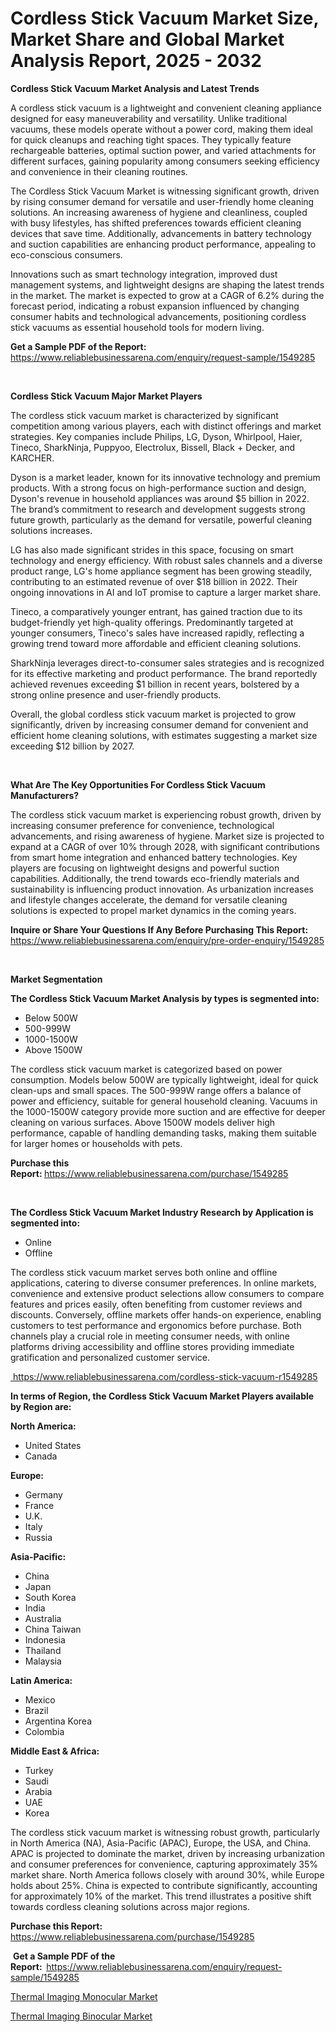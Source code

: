 <p><h1>Cordless Stick Vacuum Market Size, Market Share and Global Market Analysis Report, 2025 - 2032</h1></p><p><strong>Cordless Stick Vacuum Market Analysis and Latest Trends</strong></p>
<p><p>A cordless stick vacuum is a lightweight and convenient cleaning appliance designed for easy maneuverability and versatility. Unlike traditional vacuums, these models operate without a power cord, making them ideal for quick cleanups and reaching tight spaces. They typically feature rechargeable batteries, optimal suction power, and varied attachments for different surfaces, gaining popularity among consumers seeking efficiency and convenience in their cleaning routines.</p><p>The Cordless Stick Vacuum Market is witnessing significant growth, driven by rising consumer demand for versatile and user-friendly home cleaning solutions. An increasing awareness of hygiene and cleanliness, coupled with busy lifestyles, has shifted preferences towards efficient cleaning devices that save time. Additionally, advancements in battery technology and suction capabilities are enhancing product performance, appealing to eco-conscious consumers. </p><p>Innovations such as smart technology integration, improved dust management systems, and lightweight designs are shaping the latest trends in the market. The market is expected to grow at a CAGR of 6.2% during the forecast period, indicating a robust expansion influenced by changing consumer habits and technological advancements, positioning cordless stick vacuums as essential household tools for modern living.</p></p>
<p><strong>Get a Sample PDF of the Report:&nbsp;</strong> <a href="https://www.reliablebusinessarena.com/enquiry/request-sample/1549285?utm_campaign=1891&utm_medium=2&utm_source=Github&utm_content=ia&utm_term=05042025&utm_id=cordless-stick-vacuum">https://www.reliablebusinessarena.com/enquiry/request-sample/1549285</a></p>
<p>&nbsp;</p>
<p><strong>Cordless Stick Vacuum Major Market Players</strong></p>
<p><p>The cordless stick vacuum market is characterized by significant competition among various players, each with distinct offerings and market strategies. Key companies include Philips, LG, Dyson, Whirlpool, Haier, Tineco, SharkNinja, Puppyoo, Electrolux, Bissell, Black + Decker, and KARCHER. </p><p>Dyson is a market leader, known for its innovative technology and premium products. With a strong focus on high-performance suction and design, Dyson's revenue in household appliances was around $5 billion in 2022. The brand’s commitment to research and development suggests strong future growth, particularly as the demand for versatile, powerful cleaning solutions increases.</p><p>LG has also made significant strides in this space, focusing on smart technology and energy efficiency. With robust sales channels and a diverse product range, LG's home appliance segment has been growing steadily, contributing to an estimated revenue of over $18 billion in 2022. Their ongoing innovations in AI and IoT promise to capture a larger market share.</p><p>Tineco, a comparatively younger entrant, has gained traction due to its budget-friendly yet high-quality offerings. Predominantly targeted at younger consumers, Tineco's sales have increased rapidly, reflecting a growing trend toward more affordable and efficient cleaning solutions.</p><p>SharkNinja leverages direct-to-consumer sales strategies and is recognized for its effective marketing and product performance. The brand reportedly achieved revenues exceeding $1 billion in recent years, bolstered by a strong online presence and user-friendly products.</p><p>Overall, the global cordless stick vacuum market is projected to grow significantly, driven by increasing consumer demand for convenient and efficient home cleaning solutions, with estimates suggesting a market size exceeding $12 billion by 2027.</p></p>
<p>&nbsp;</p>
<p><strong>What Are The Key Opportunities For Cordless Stick Vacuum Manufacturers?</strong></p>
<p><p>The cordless stick vacuum market is experiencing robust growth, driven by increasing consumer preference for convenience, technological advancements, and rising awareness of hygiene. Market size is projected to expand at a CAGR of over 10% through 2028, with significant contributions from smart home integration and enhanced battery technologies. Key players are focusing on lightweight designs and powerful suction capabilities. Additionally, the trend towards eco-friendly materials and sustainability is influencing product innovation. As urbanization increases and lifestyle changes accelerate, the demand for versatile cleaning solutions is expected to propel market dynamics in the coming years.</p></p>
<p><strong>Inquire or Share Your Questions If Any Before Purchasing This Report:</strong> <a href="https://www.reliablebusinessarena.com/enquiry/pre-order-enquiry/1549285?utm_campaign=1891&utm_medium=2&utm_source=Github&utm_content=ia&utm_term=05042025&utm_id=cordless-stick-vacuum">https://www.reliablebusinessarena.com/enquiry/pre-order-enquiry/1549285</a></p>
<p>&nbsp;</p>
<p><strong>Market Segmentation</strong></p>
<p><strong>The Cordless Stick Vacuum Market Analysis by types is segmented into:</strong></p>
<p><ul><li>Below 500W</li><li>500-999W</li><li>1000-1500W</li><li>Above 1500W</li></ul></p>
<p><p>The cordless stick vacuum market is categorized based on power consumption. Models below 500W are typically lightweight, ideal for quick clean-ups and small spaces. The 500-999W range offers a balance of power and efficiency, suitable for general household cleaning. Vacuums in the 1000-1500W category provide more suction and are effective for deeper cleaning on various surfaces. Above 1500W models deliver high performance, capable of handling demanding tasks, making them suitable for larger homes or households with pets.</p></p>
<p><strong>Purchase this Report:&nbsp;</strong><a href="https://www.reliablebusinessarena.com/purchase/1549285?utm_campaign=1891&utm_medium=2&utm_source=Github&utm_content=ia&utm_term=05042025&utm_id=cordless-stick-vacuum">https://www.reliablebusinessarena.com/purchase/1549285</a></p>
<p>&nbsp;</p>
<p><strong>The Cordless Stick Vacuum Market Industry Research by Application is segmented into:</strong></p>
<p><ul><li>Online</li><li>Offline</li></ul></p>
<p><p>The cordless stick vacuum market serves both online and offline applications, catering to diverse consumer preferences. In online markets, convenience and extensive product selections allow consumers to compare features and prices easily, often benefiting from customer reviews and discounts. Conversely, offline markets offer hands-on experience, enabling customers to test performance and ergonomics before purchase. Both channels play a crucial role in meeting consumer needs, with online platforms driving accessibility and offline stores providing immediate gratification and personalized customer service.</p></p>
<p><a href="https://www.reliablebusinessarena.com/cordless-stick-vacuum-r1549285?utm_campaign=1891&utm_medium=2&utm_source=Github&utm_content=ia&utm_term=05042025&utm_id=cordless-stick-vacuum">&nbsp;https://www.reliablebusinessarena.com/cordless-stick-vacuum-r1549285</a></p>
<p><strong>In terms of Region, the Cordless Stick Vacuum Market Players available by Region are:</strong></p>
<p>
    <p> <strong> North America: </strong>
        <ul>
            <li>United States</li>
            <li>Canada</li>
        </ul>
        </p> 
    <p> <strong> Europe: </strong>
        <ul>
            <li>Germany</li>
            <li>France</li>
            <li>U.K.</li>
            <li>Italy</li>
            <li>Russia</li>
        </ul>
        </p> 
    <p> <strong> Asia-Pacific: </strong>
        <ul>
            <li>China</li>
            <li>Japan</li>
            <li>South Korea</li>
            <li>India</li>
            <li>Australia</li>
            <li>China Taiwan</li>
            <li>Indonesia</li>
            <li>Thailand</li>
            <li>Malaysia</li>
        </ul>
        </p> 
    <p> <strong> Latin America: </strong>
        <ul>
            <li>Mexico</li>
            <li>Brazil</li>
            <li>Argentina Korea</li>
            <li>Colombia</li>
        </ul>
        </p> 
    <p> <strong> Middle East & Africa: </strong>
        <ul>
            <li>Turkey</li>
            <li>Saudi</li>
            <li>Arabia</li>
            <li>UAE</li>
            <li>Korea</li>
        </ul>
    </p>
    </p>
<p><p>The cordless stick vacuum market is witnessing robust growth, particularly in North America (NA), Asia-Pacific (APAC), Europe, the USA, and China. APAC is projected to dominate the market, driven by increasing urbanization and consumer preferences for convenience, capturing approximately 35% market share. North America follows closely with around 30%, while Europe holds about 25%. China is expected to contribute significantly, accounting for approximately 10% of the market. This trend illustrates a positive shift towards cordless cleaning solutions across major regions.</p></p>
<p><strong>Purchase this Report: </strong><a href="https://www.reliablebusinessarena.com/purchase/1549285?utm_campaign=1891&utm_medium=2&utm_source=Github&utm_content=ia&utm_term=05042025&utm_id=cordless-stick-vacuum">https://www.reliablebusinessarena.com/purchase/1549285</a></p>
<p>&nbsp;<strong>Get a Sample PDF of the Report:&nbsp;&nbsp;</strong><a href="https://www.reliablebusinessarena.com/enquiry/request-sample/1549285?utm_campaign=1891&utm_medium=2&utm_source=Github&utm_content=ia&utm_term=05042025&utm_id=cordless-stick-vacuum">https://www.reliablebusinessarena.com/enquiry/request-sample/1549285</a></p>
<p><strong></strong></p>
<p><p><a href="https://github.com/RickHolmes3/Market-Research-Report-List-7/blob/main/thermal-imaging-monocular-market.md?utm_campaign=1891&utm_medium=2&utm_source=Github&utm_content=ia&utm_term=05042025&utm_id=cordless-stick-vacuum">Thermal Imaging Monocular Market</a></p><p><a href="https://github.com/Krish2023na/Market-Research-Report-List-7/blob/main/thermal-imaging-binocular-market.md?utm_campaign=1891&utm_medium=2&utm_source=Github&utm_content=ia&utm_term=05042025&utm_id=cordless-stick-vacuum">Thermal Imaging Binocular Market</a></p></p>
